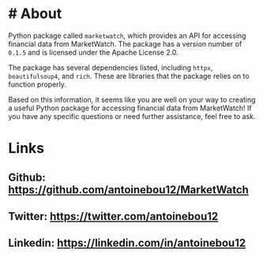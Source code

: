 # # About

Python package called `marketwatch`, which provides an API for accessing financial data from MarketWatch. The package has a version number of `0.1.5` and is licensed under the Apache License 2.0.

The package has several dependencies listed, including `httpx`, `beautifulsoup4`, and `rich`. These are libraries that the package relies on to function properly.

Based on this information, it seems like you are well on your way to creating a useful Python package for accessing financial data from MarketWatch! If you have any specific questions or need further assistance, feel free to ask.

# Links

## Github: https://github.com/antoinebou12/MarketWatch

## Twitter: https://twitter.com/antoinebou12

## Linkedin: https://linkedin.com/in/antoinebou12
